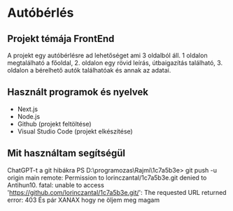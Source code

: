 # Autóbérlés
## Projekt témája FrontEnd
A projekt egy autóbérlésre ad lehetőséget ami 3 oldalból áll. 1 oldalon megtalálható a főoldal, 2. oldalon egy rövid leírás, útbaigazítás található, 3. oldalon a bérelhető autók találhatóak és annak az adatai.
## Használt programok és nyelvek
- Next.js
- Node.js
- Github (projekt feltöltése)
- Visual Studio Code (projekt elkészítése)

## Mit használtam segítségül
ChatGPT-t a git hibákra PS D:\programozas\Rajmi\1c7a5b3e> git push -u origin main remote: Permission to lorinczantal/1c7a5b3e.git denied to Antihun10. fatal: unable to access 'https://github.com/lorinczantal/1c7a5b3e.git/': The requested URL returned error: 403
És pár XANAX hogy ne öljem meg magam